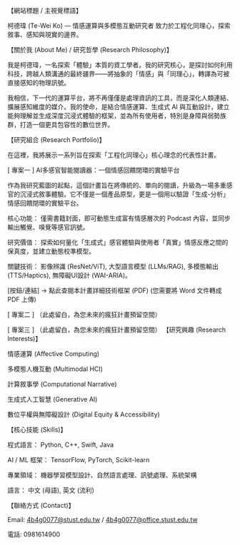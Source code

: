 【網站標題 / 主視覺標語】

柯德瑋 (Te-Wei Ko) — 情感運算與多模態互動研究者
致力於工程化同理心，探索敘事、感知與現實的邊界。

【關於我 (About Me) / 研究哲學 (Research Philosophy)】

我是柯德瑋，一名探索「體驗」本質的資工學者。我的研究核心，是探討如何利用科技，跨越人類溝通的最終疆界——將抽象的「情感」與「同理心」，轉譯為可被直接感知的物理訊號。

我相信，下一代的運算平台，將不再僅僅是處理資訊的工具，而是深化人類連結、擴展感知維度的媒介。我的使命，是結合情感運算、生成式 AI 與互動設計，建立能夠理解並生成深度沉浸式體驗的框架，並為所有使用者，特別是身障與弱勢族群，打造一個更具包容性的數位世界。

【研究組合 (Research Portfolio)】

在這裡，我將展示一系列旨在探索「工程化同理心」核心理念的代表性計畫。

[ 專案一 ]
AI多感官智能閱讀器：一個情感回饋閉環的實驗平台

作為我研究藍圖的起點，這個計畫旨在將傳統的、單向的閱讀，升級為一場多重感官的沉浸式敘事體驗。它不僅是一個產品原型，更是一個用以驗證「生成-分析」情感回饋閉環的實驗平台。

核心功能： 僅需書籍封面，即可動態生成富有情感層次的 Podcast 內容，並同步輸出觸覺、嗅覺等感官訊號。

研究價值： 探索如何量化「生成式」感官體驗與使用者「真實」情感反應之間的保真度，並建立動態校準模型。

關鍵技術： 影像辨識 (ResNet/ViT), 大型語言模型 (LLMs/RAG), 多模態輸出 (TTS/Haptics), 無障礙UI設計 (WAI-ARIA)。

[按鈕/連結] -> 點此查閱本計畫詳細技術框架 (PDF)
(您需要將 Word 文件轉成 PDF 上傳)

[ 專案二 ]
（此處留白，為您未來的瘋狂計畫預留空間）

[ 專案三 ] （此處留白，為您未來的瘋狂計畫預留空間）
【研究興趣 (Research Interests)】

情感運算 (Affective Computing)

多模態人機互動 (Multimodal HCI)

計算敘事學 (Computational Narrative)

生成式人工智慧 (Generative AI)

數位平權與無障礙設計 (Digital Equity & Accessibility)

【核心技能 (Skills)】

程式語言： Python, C++, Swift, Java

AI / ML 框架： TensorFlow, PyTorch, Scikit-learn

專業領域： 機器學習模型設計、自然語言處理、訊號處理、系統架構

語言： 中文 (母語), 英文 (流利)

【聯絡方式 (Contact)】

Email: 4b4g0077@stust.edu.tw / 4b4g0077@office.stust.edu.tw

電話: 0981614900
